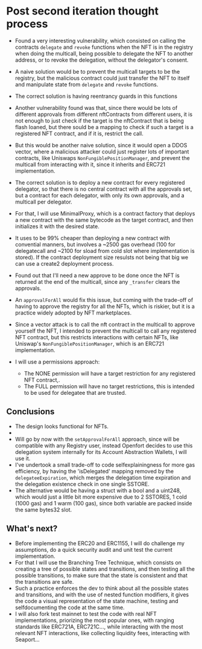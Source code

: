 # Post second iteration thought process

- Found a very interesting vulnerability, which consisted on calling the contracts `delegate` and `revoke` functions when the NFT is in the registry when doing the multicall, being possible to delegate the NFT to another address, or to revoke the delegation, without the delegator's consent.
- A naive solution would be to prevent the multicall targets to be the registry, but the malicious contract could just transfer the NFT to itself and manipulate state from `delegate` and `revoke` functions.
- The correct solution is having reentrancy guards in this functions

- Another vulnerability found was that, since there would be lots of different approvals from different nftContracts from different users, it is not enough to just check if the target is the nftContract that is being flash loaned, but there sould be a mapping to check if such a target is a registered NFT contract, and if it is, restrict the call.
- But this would be another naive solution, since it would open a DDOS vector, where a malicious attacker could just register lots of important contracts, like Uniswaps `NonFungiblePositionManager`, and prevent the multicall from interacting with it, since it inherits and ERC721 implementation.
- The correct solution is to deploy a new contract for every registered delegator, so that there is no central contract with all the approvals set, but a contract for each delegator, with only its own approvals, and a multicall per delegator.
- For that, I will use MinimalProxy, which is a contract factory that deploys a new contract with the same bytecode as the target contract, and then initializes it with the desired state.
- It uses to be 99% cheaper than deploying a new contract with convential manners, but involves a ~2500 gas overhead (100 for delegatecall and ~2100 for sload from cold slot where implementation is stored). If the contract deployment size resulsts not being that big we can use a create2 deployment process.

- Found out that I'll need a new approve to be done once the NFT is returned at the end of the multicall, since any `_transfer` clears the approvals.
- An `approvalForAll` would fix this issue, but coming with the trade-off of having to approve the registry for all the NFTs, which is riskier, but it is a practice widely adopted by NFT marketplaces.

- Since a vector attack is to call the nft contract in the multicall to approve yourself the NFT, I intended to prevent the multicall to call any registered NFT contract, but this restricts interactions with certain NFTs, like Uniswap's `NonFungiblePositionManager`, which is an ERC721 implementation.
- I will use a permissions approach:
    - The NONE permission will have a target restriction for any registered NFT contract,.
    - The FULL permission will have no target restrictions, this is intended to be used for delegatee that are trusted.

## Conclusions

- The design looks functional for NFTs.
- 
- Will go by now with the `setApprovalForAll` approach, since will be compatible with any Registry user, instead Openfort decides to use this delegation system internally for its Account Abstraction Wallets, I will use it.
- I've undertook a small trade-off to code selfexplainingness for more gas efficiency, by having the 'isDelegated' mapping removed by the `delegateeExpiration`, which merges the delegation time expiration and the delegation existence check in one single SSTORE.
- The alternative would be having a struct with a bool and a uint248, which would just a little bit more expensive due to 2 SSTORES, 1 cold (1000 gas) and 1 warm (100 gas), since both variable are packed inside the same bytes32 slot.

## What's next?

- Before implementing the ERC20 and ERC1155, I will do challenge my assumptions, do a quick security audit and unit test the current implementation.
- For that I will use the Branching Tree Technique, which consists on creating a tree of possible states and transitions, and then testing all the possible transitions, to make sure that the state is consistent and that the transitions are safe.
- Such a practice enforces the dev to think about all the possible states and transitions, and with the use of nested function modifiers, it gives the code a visual representation of the state machine, testing and selfdocumenting the code at the same time.
- I will also fork test mainnet to test the code with real NFT implementations, priorizing the most popular ones, with ranging standards like ERC721A, ERC721C..., while interacting with the most relevant NFT interactions, like collecting liquidity fees, interacting with Seaport...